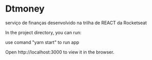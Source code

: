 # Dtmoney
serviço de finanças desenvolvido na trilha de REACT da Rocketseat


In the project directory, you can run:

use comand "yarn start" to run app


Open http://localhost:3000 to view it in the browser.
